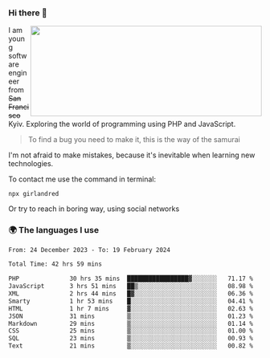 ### Hi there 👋  

<img align='right' src="https://github-readme-stats.vercel.app/api?username=girlandred&count_private=true&show_icons=true&include_all_commits=true&hide_rank=true&hide_title=true&theme=buefy&card_width=300" width=460 height=180>


I am young software engineer from ~~San Francisco~~ Kyiv. Exploring the world of programming using PHP and JavaScript.


> To find a bug you need to make it, this is the way of the samurai



I'm not afraid to make mistakes, because it's inevitable when learning new technologies.

To contact me use the command in terminal:

```
npx girlandred
```

Or try to reach in boring way, using social networks


### 🌍 The languages I use

<!--START_SECTION:waka-->

```txt
From: 24 December 2023 - To: 19 February 2024

Total Time: 42 hrs 59 mins

PHP              30 hrs 35 mins  █████████████████▓░░░░░░░   71.17 %
JavaScript       3 hrs 51 mins   ██▒░░░░░░░░░░░░░░░░░░░░░░   08.98 %
XML              2 hrs 44 mins   █▓░░░░░░░░░░░░░░░░░░░░░░░   06.36 %
Smarty           1 hr 53 mins    █░░░░░░░░░░░░░░░░░░░░░░░░   04.41 %
HTML             1 hr 7 mins     ▓░░░░░░░░░░░░░░░░░░░░░░░░   02.63 %
JSON             31 mins         ▒░░░░░░░░░░░░░░░░░░░░░░░░   01.23 %
Markdown         29 mins         ▒░░░░░░░░░░░░░░░░░░░░░░░░   01.14 %
CSS              25 mins         ▒░░░░░░░░░░░░░░░░░░░░░░░░   01.00 %
SQL              23 mins         ▒░░░░░░░░░░░░░░░░░░░░░░░░   00.93 %
Text             21 mins         ▒░░░░░░░░░░░░░░░░░░░░░░░░   00.82 %
```

<!--END_SECTION:waka-->
